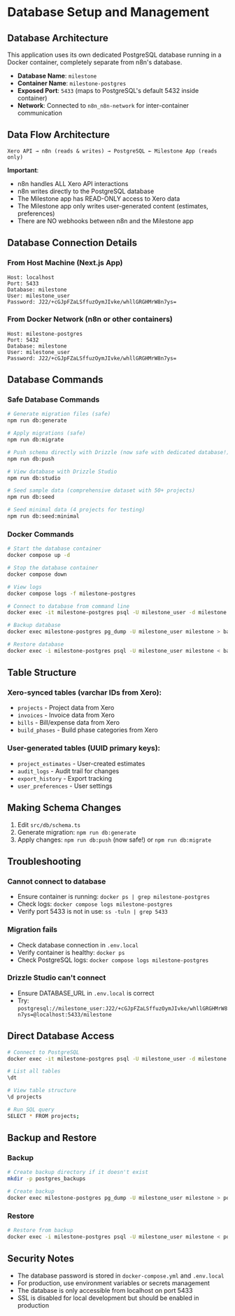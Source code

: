 # Database Setup and Management

## Database Architecture

This application uses its own dedicated PostgreSQL database running in a Docker container, completely separate from n8n's database.

- **Database Name**: `milestone`
- **Container Name**: `milestone-postgres`
- **Exposed Port**: `5433` (maps to PostgreSQL's default 5432 inside container)
- **Network**: Connected to `n8n_n8n-network` for inter-container communication

## Data Flow Architecture

```
Xero API → n8n (reads & writes) → PostgreSQL ← Milestone App (reads only)
```

**Important**:
- n8n handles ALL Xero API interactions
- n8n writes directly to the PostgreSQL database
- The Milestone app has READ-ONLY access to Xero data
- The Milestone app only writes user-generated content (estimates, preferences)
- There are NO webhooks between n8n and the Milestone app

## Database Connection Details

### From Host Machine (Next.js App)
```
Host: localhost
Port: 5433
Database: milestone
User: milestone_user
Password: J22/+cGJpFZaLSffuzOymJIvke/whllGRGHMrW8n7ys=
```

### From Docker Network (n8n or other containers)
```
Host: milestone-postgres
Port: 5432
Database: milestone
User: milestone_user
Password: J22/+cGJpFZaLSffuzOymJIvke/whllGRGHMrW8n7ys=
```

## Database Commands

### Safe Database Commands

```bash
# Generate migration files (safe)
npm run db:generate

# Apply migrations (safe)
npm run db:migrate

# Push schema directly with Drizzle (now safe with dedicated database!)
npm run db:push

# View database with Drizzle Studio
npm run db:studio

# Seed sample data (comprehensive dataset with 50+ projects)
npm run db:seed

# Seed minimal data (4 projects for testing)
npm run db:seed:minimal
```

### Docker Commands

```bash
# Start the database container
docker compose up -d

# Stop the database container
docker compose down

# View logs
docker compose logs -f milestone-postgres

# Connect to database from command line
docker exec -it milestone-postgres psql -U milestone_user -d milestone

# Backup database
docker exec milestone-postgres pg_dump -U milestone_user milestone > backup.sql

# Restore database
docker exec -i milestone-postgres psql -U milestone_user milestone < backup.sql
```

## Table Structure

### Xero-synced tables (varchar IDs from Xero):
- `projects` - Project data from Xero
- `invoices` - Invoice data from Xero
- `bills` - Bill/expense data from Xero
- `build_phases` - Build phase categories from Xero

### User-generated tables (UUID primary keys):
- `project_estimates` - User-created estimates
- `audit_logs` - Audit trail for changes
- `export_history` - Export tracking
- `user_preferences` - User settings

## Making Schema Changes

1. Edit `src/db/schema.ts`
2. Generate migration: `npm run db:generate`
3. Apply changes: `npm run db:push` (now safe!) or `npm run db:migrate`

## Troubleshooting

### Cannot connect to database
- Ensure container is running: `docker ps | grep milestone-postgres`
- Check logs: `docker compose logs milestone-postgres`
- Verify port 5433 is not in use: `ss -tuln | grep 5433`

### Migration fails
- Check database connection in `.env.local`
- Verify container is healthy: `docker ps`
- Check PostgreSQL logs: `docker compose logs milestone-postgres`

### Drizzle Studio can't connect
- Ensure DATABASE_URL in `.env.local` is correct
- Try: `postgresql://milestone_user:J22/+cGJpFZaLSffuzOymJIvke/whllGRGHMrW8n7ys=@localhost:5433/milestone`

## Direct Database Access

```bash
# Connect to PostgreSQL
docker exec -it milestone-postgres psql -U milestone_user -d milestone

# List all tables
\dt

# View table structure
\d projects

# Run SQL query
SELECT * FROM projects;
```

## Backup and Restore

### Backup
```bash
# Create backup directory if it doesn't exist
mkdir -p postgres_backups

# Create backup
docker exec milestone-postgres pg_dump -U milestone_user milestone > postgres_backups/backup_$(date +%Y%m%d_%H%M%S).sql
```

### Restore
```bash
# Restore from backup
docker exec -i milestone-postgres psql -U milestone_user milestone < postgres_backups/backup_20240101_120000.sql
```

## Security Notes

- The database password is stored in `docker-compose.yml` and `.env.local`
- For production, use environment variables or secrets management
- The database is only accessible from localhost on port 5433
- SSL is disabled for local development but should be enabled in production